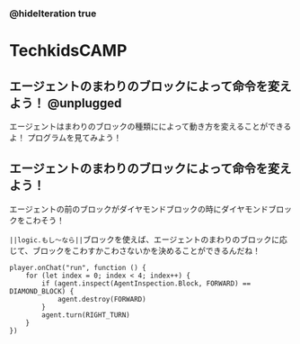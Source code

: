 ### @hideIteration true
# TechkidsCAMP

## エージェントのまわりのブロックによって命令を変えよう！ @unplugged

エージェントはまわりのブロックの種類にによって動き方を変えることができるよ！
プログラムを見てみよう！

## エージェントのまわりのブロックによって命令を変えよう！

エージェントの前のブロックがダイヤモンドブロックの時にダイヤモンドブロックをこわそう！

``||logic.もし～なら||``ブロックを使えば、エージェントのまわりのブロックに応じて、ブロックをこわすかこわさないかを決めることができるんだね！

```template
player.onChat("run", function () {
    for (let index = 0; index < 4; index++) {
        if (agent.inspect(AgentInspection.Block, FORWARD) == DIAMOND_BLOCK) {
            agent.destroy(FORWARD)
        }
        agent.turn(RIGHT_TURN)
    }
})


```